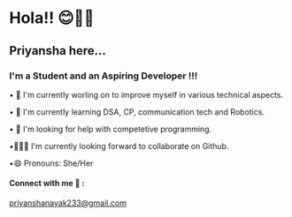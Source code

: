 # Hola!! 😊🙋‍♀️

## Priyansha here...

### I'm a Student and an Aspiring Developer !!!
• 🔭 I'm currently worling on to improve myself in various technical aspects.

• 🌱 I'm currently learning DSA, CP, communication tech and Robotics.

• 🤔 I'm looking for help with competetive programming.

•👀👯‍♀️ I'm currently looking forward to collaborate on Github.

•😄 Pronouns: She/Her

#### Connect with me 🤝 :
priyanshanayak233@gmail.com


